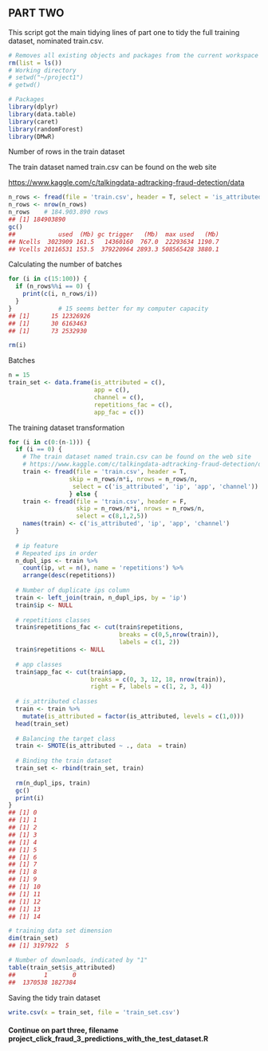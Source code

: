 ## PART TWO

This script got the main tidying lines of part one to tidy the full 
training dataset, nominated train.csv.

``` r
# Removes all existing objects and packages from the current workspace
rm(list = ls())
# Working directory 
# setwd("~/project1")
# getwd()

# Packages
library(dplyr)
library(data.table)
library(caret)
library(randomForest)
library(DMwR)
```

Number of rows in the train dataset

The train dataset named train.csv can be found on the web site

https://www.kaggle.com/c/talkingdata-adtracking-fraud-detection/data

``` r
n_rows <- fread(file = 'train.csv', header = T, select = 'is_attributed')
n_rows <- nrow(n_rows)
n_rows    # 184.903.890 rows
## [1] 184903890
gc()
##            used  (Mb) gc trigger   (Mb)  max used   (Mb)
## Ncells  3023909 161.5   14360160  767.0  22293634 1190.7
## Vcells 20116531 153.5  379220964 2893.3 508565428 3880.1
```
Calculating the number of batches
``` r
for (i in c(15:100)) {
  if (n_rows%%i == 0) {
    print(c(i, n_rows/i))
  }
}             # 15 seems better for my computer capacity
## [1]      15 12326926
## [1]      30 6163463
## [1]      73 2532930

rm(i)
```

Batches
``` r
n = 15
train_set <- data.frame(is_attributed = c(),
                        app = c(),
                        channel = c(),
                        repetitions_fac = c(),
                        app_fac = c())
```

The training dataset transformation

``` r
for (i in c(0:(n-1))) {
  if (i == 0) {
    # The train dataset named train.csv can be found on the web site
    # https://www.kaggle.com/c/talkingdata-adtracking-fraud-detection/data
    train <- fread(file = 'train.csv', header = T, 
                 skip = n_rows/n*i, nrows = n_rows/n,
                  select = c('is_attributed', 'ip', 'app', 'channel'))
                 } else {
    train <- fread(file = 'train.csv', header = F, 
                   skip = n_rows/n*i, nrows = n_rows/n,
                   select = c(8,1,2,5))
    names(train) <- c('is_attributed', 'ip', 'app', 'channel')
  }
 
  # ip feature
  # Repeated ips in order
  n_dupl_ips <- train %>%
    count(ip, wt = n(), name = 'repetitions') %>%
    arrange(desc(repetitions))
  
  # Number of duplicate ips column
  train <- left_join(train, n_dupl_ips, by = 'ip')
  train$ip <- NULL
  
  # repetitions classes
  train$repetitions_fac <- cut(train$repetitions,
                               breaks = c(0,5,nrow(train)), 
                               labels = c(1, 2))
  train$repetitions <- NULL
  
  # app classes
  train$app_fac <- cut(train$app,
                       breaks = c(0, 3, 12, 18, nrow(train)),
                       right = F, labels = c(1, 2, 3, 4))
  
  # is_attributed classes
  train <- train %>%
    mutate(is_attributed = factor(is_attributed, levels = c(1,0)))
  head(train_set)
  
  # Balancing the target class
  train <- SMOTE(is_attributed ~ ., data  = train)
  
  # Binding the train dataset
  train_set <- rbind(train_set, train)
  
  rm(n_dupl_ips, train)
  gc()
  print(i)
}
## [1] 0
## [1] 1
## [1] 2
## [1] 3
## [1] 4
## [1] 5
## [1] 6
## [1] 7
## [1] 8
## [1] 9
## [1] 10
## [1] 11
## [1] 12
## [1] 13
## [1] 14

# training data set dimension
dim(train_set)
## [1] 3197922  5

# Number of downloads, indicated by "1"
table(train_set$is_attributed) 
##        1       0
##  1370538 1827384
```

Saving the tidy train dataset 

``` r
write.csv(x = train_set, file = 'train_set.csv')
```

#### Continue on part three, filename project_click_fraud_3_predictions_with_the_test_dataset.R
